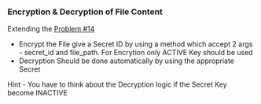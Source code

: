 ### Encryption & Decryption of File Content

Extending the [Problem #14](14_Rotating_Secret.md)

- Encrypt the File give a Secret ID by using a method which accept 2 args - secret_id and file_path. For Encrytion only ACTIVE Key should be used
- Decryption Should be done automatically by using the appropriate Secret

Hint - You have to think about the Decryption logic if the Secret Key become INACTIVE
